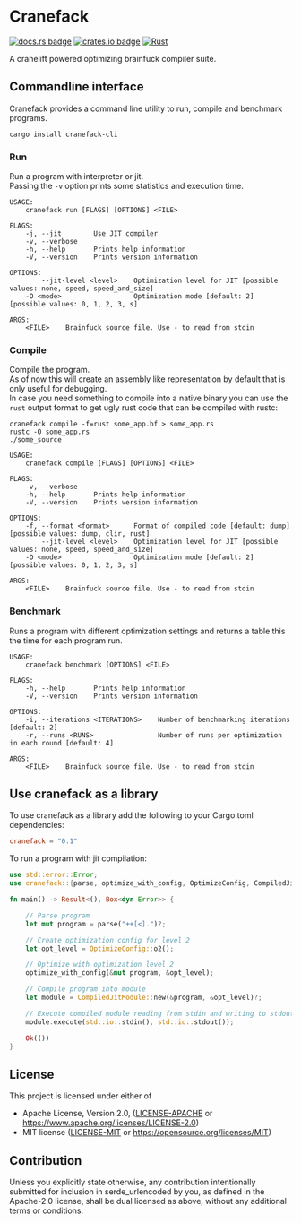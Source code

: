 # Cranefack

[![docs.rs badge](https://docs.rs/cranefack/badge.svg)](https://docs.rs/cranefack/)
[![crates.io badge](https://img.shields.io/crates/v/cranefack.svg)](https://crates.io/crates/cranefack/)
[![Rust](https://github.com/vstroebel/cranefack/actions/workflows/rust.yml/badge.svg)](https://github.com/vstroebel/cranefack/actions/workflows/rust.yml)

A cranelift powered optimizing brainfuck compiler suite.

## Commandline interface

Cranefack provides a command line utility to run, compile and benchmark programs.

```shell
cargo install cranefack-cli
```

### Run

Run a program with interpreter or jit.<br>
Passing the `-v` option prints some statistics and execution time.

```text
USAGE:
    cranefack run [FLAGS] [OPTIONS] <FILE>

FLAGS:
    -j, --jit        Use JIT compiler
    -v, --verbose    
    -h, --help       Prints help information
    -V, --version    Prints version information

OPTIONS:
        --jit-level <level>    Optimization level for JIT [possible values: none, speed, speed_and_size]
    -O <mode>                  Optimization mode [default: 2]  [possible values: 0, 1, 2, 3, s]

ARGS:
    <FILE>    Brainfuck source file. Use - to read from stdin
```

### Compile

Compile the program.<br>
As of now this will create an assembly like representation by default that is only useful for debugging.<br>
In case you need something to compile into a native binary you can use the `rust` output format to get ugly rust code
that can be compiled with rustc:

```shell
cranefack compile -f=rust some_app.bf > some_app.rs
rustc -O some_app.rs
./some_source
```

```text
USAGE:
    cranefack compile [FLAGS] [OPTIONS] <FILE>

FLAGS:
    -v, --verbose    
    -h, --help       Prints help information
    -V, --version    Prints version information

OPTIONS:
    -f, --format <format>      Format of compiled code [default: dump]  [possible values: dump, clir, rust]
        --jit-level <level>    Optimization level for JIT [possible values: none, speed, speed_and_size]
    -O <mode>                  Optimization mode [default: 2]  [possible values: 0, 1, 2, 3, s]

ARGS:
    <FILE>    Brainfuck source file. Use - to read from stdin
```

### Benchmark

Runs a program with different optimization settings and returns a table this the time for each program run.

```text
USAGE:
    cranefack benchmark [OPTIONS] <FILE>

FLAGS:
    -h, --help       Prints help information
    -V, --version    Prints version information

OPTIONS:
    -i, --iterations <ITERATIONS>    Number of benchmarking iterations [default: 2]
    -r, --runs <RUNS>                Number of runs per optimization in each round [default: 4]

ARGS:
    <FILE>    Brainfuck source file. Use - to read from stdin
```

## Use cranefack as a library

To use cranefack as a library add the following to your Cargo.toml dependencies:

```toml
cranefack = "0.1"
```

To run a program with jit compilation:

```rust
use std::error::Error;
use cranefack::{parse, optimize_with_config, OptimizeConfig, CompiledJitModule};

fn main() -> Result<(), Box<dyn Error>> {

    // Parse program
    let mut program = parse("++[<].")?;

    // Create optimization config for level 2
    let opt_level = OptimizeConfig::o2();

    // Optimize with optimization level 2
    optimize_with_config(&mut program, &opt_level);

    // Compile program into module
    let module = CompiledJitModule::new(&program, &opt_level)?;

    // Execute compiled module reading from stdin and writing to stdout
    module.execute(std::io::stdin(), std::io::stdout());

    Ok(())
}
```

## License

This project is licensed under either of

* Apache License, Version 2.0, ([LICENSE-APACHE](LICENSE-APACHE) or https://www.apache.org/licenses/LICENSE-2.0)
* MIT license ([LICENSE-MIT](LICENSE-MIT) or https://opensource.org/licenses/MIT)

## Contribution

Unless you explicitly state otherwise, any contribution intentionally submitted for inclusion in serde_urlencoded by
you, as defined in the Apache-2.0 license, shall be dual licensed as above, without any additional terms or conditions.

